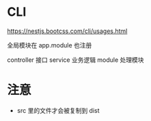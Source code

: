# CLI
https://nestjs.bootcss.com/cli/usages.html

全局模块在 app.module 也注册

controller 接口
service 业务逻辑
module 处理模块


# 注意
- src 里的文件才会被复制到 dist
